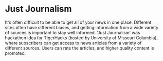 # Just Journalism
It's often difficult to be able to get all of your news in one place. Different sites often have different biases, and getting information from a wide variety of sources is important to stay well informed. 'Just Journalism' was  hackathon idea for TigerHacks (hosted by University of Missouri Columbia), where subscribers can get access to news articles from a variety of different sources. Users can rate the articles, and higher quality content is promoted. 
